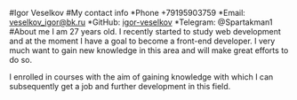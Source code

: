 #Igor Veselkov
#My contact info
*Phone +79195903759
*Email: veselkov_igor@bk.ru
*GitHub: [igor-veselkov](https://github.com/igor-veselkov)
*Telegram: @Spartakman1
#About me
I am 27 years old. I recently started to study web development and at the moment I have a goal to become a front-end developer. I very much want to gain new knowledge in this area and will make great efforts to do so.

I enrolled in courses with the aim of gaining knowledge with which I can subsequently get a job and further development in this field.
